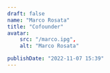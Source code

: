 ```yaml
---
draft: false
name: "Marco Rosata"
title: "Cofounder"
avatar: 
    src: "/marco.ipg",
    alt: "Marco Rosata"

publishDate: "2022-11-07 15:39"
---
```

